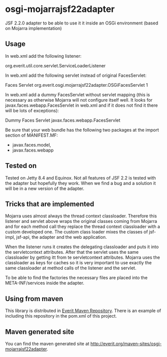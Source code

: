 osgi-mojarrajsf22adapter
========================

JSF 2.2.0 adapter to be able to use it it inside an OSGi environment (based
on Mojarra implementation)

Usage
-----

In web.xml add the following listener:

  <listener>
    <listener-class>org.everit.util.core.servlet.ServiceLoaderListener</listener-class>
  </listener>

In web.xml add the following servlet instead of original FacesServlet:

  <servlet>
    <servlet-name>Faces Servlet</servlet-name>
    <servlet-class>org.everit.osgi.mojarrajsf22adapter.OSGiFacesServlet</servlet-class>
    <load-on-startup>1</load-on-startup>
  </servlet>

In web.xml add a dummy FacesServlet without servlet mapping (this is
necessary as otherwise Mojarra will not configure itself well. It looks for
javax.faces.webapp.FacesServlet in web.xml and if it does not find it there
will be lots of exceptions):

  <servlet>
    <servlet-name>Dummy Faces Servlet</servlet-name>
    <servlet-class>javax.faces.webapp.FacesServlet</servlet-class>
  </servlet>

Be sure that your web bundle has the following two packages at the import
section of MANIFEST.MF:

 - javax.faces.model,
 - javax.faces.webapp


Tested on
---------

Tested on Jetty 8.4 and Equinox. Not all features of JSF 2.2 is tested with
the adapter but hopefully they work. When we find a bug and a solution it
will be in a new version of the adapter.


Tricks that are implemented
---------------------------

Mojarra uses almost always the thread context classloader. Therefore this
listener and servlet above wraps the original classes coming from Mojarra
and for each method call they replace the thread context classloader with
a custom developed one. The custom class loader mixes the classes of
jsf-impl, jsf-api, the adapter and the web application.

When the listener runs it creates the delegating classloader and puts it
into the servletcontext attributes. After that the servlet uses the same
classloader by getting itt from te servletcontext attributes. Mojarra uses
the classloader as keys for caches so it is very important to use exactly
the same classloader at method calls of the listener and the servlet.

To be able to find the factories the necessary files are placed into the
META-INF/services inside the adapter.


Using from maven
----------------

This library is distributed in [Everit Maven Repository][1]. There is an
example of including this repository in the pom.xml of this project.

[1]: http://repository.everit.biz/nexus/content/groups/public


Maven generated site
--------------------

You can find the maven generated site at
http://everit.org/maven-sites/osgi-mojarrajsf22adapter.
